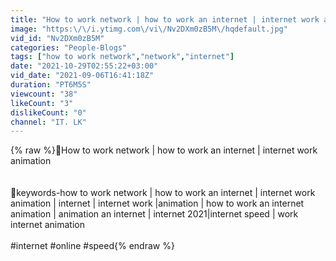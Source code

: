 ```yaml
---
title: "How to work network | how to work an internet | internet work animation @IT.LK"
image: "https:\/\/i.ytimg.com\/vi\/Nv2DXm0zB5M\/hqdefault.jpg"
vid_id: "Nv2DXm0zB5M"
categories: "People-Blogs"
tags: ["how to work network","network","internet"]
date: "2021-10-29T02:55:22+03:00"
vid_date: "2021-09-06T16:41:18Z"
duration: "PT6M5S"
viewcount: "38"
likeCount: "3"
dislikeCount: "0"
channel: "IT. LK"
---
```

{% raw %}🎃How to work network | how to work an internet | internet work animation<br /><br /><br />🎃keywords-how to work network | how to work an internet | internet work animation | internet | internet work  |animation  |  how to work an internet animation | animation an internet | internet 2021|internet speed | work internet animation<br /><br />#internet #online #speed{% endraw %}
